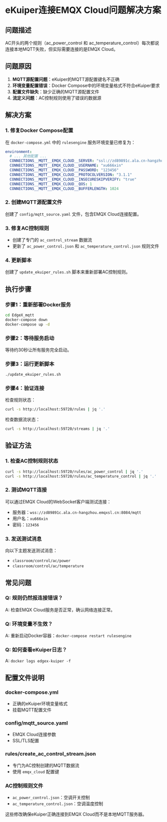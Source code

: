# eKuiper连接EMQX Cloud问题解决方案

## 问题描述

AC开头的两个规则（ac_power_control 和 ac_temperature_control）每次都说连接本地MQTT失败，但实际需要连接的是EMQX Cloud。

## 问题原因

1. **MQTT源配置问题**：eKuiper的MQTT源配置键名不正确
2. **环境变量配置错误**：Docker Compose中的环境变量格式不符合eKuiper要求
3. **配置文件缺失**：缺少正确的MQTT源配置文件
4. **流定义问题**：AC控制规则使用了错误的数据源

## 解决方案

### 1. 修复Docker Compose配置

在 `docker-compose.yml` 中的 `rulesengine` 服务环境变量已修复为：

```yaml
environment:
  # ... 其他配置 ...
  CONNECTIONS__MQTT__EMQX_CLOUD__SERVER: "ssl://zd89891c.ala.cn-hangzhou.emqxsl.cn:8883"
  CONNECTIONS__MQTT__EMQX_CLOUD__USERNAME: "xu666xin"
  CONNECTIONS__MQTT__EMQX_CLOUD__PASSWORD: "123456"
  CONNECTIONS__MQTT__EMQX_CLOUD__PROTOCOLVERSION: "3.1.1"
  CONNECTIONS__MQTT__EMQX_CLOUD__INSECURESKIPVERIFY: "true"
  CONNECTIONS__MQTT__EMQX_CLOUD__QOS: 1
  CONNECTIONS__MQTT__EMQX_CLOUD__BUFFERLENGTH: 1024
```

### 2. 创建MQTT源配置文件

创建了 `config/mqtt_source.yaml` 文件，包含EMQX Cloud连接配置。

### 3. 修复AC控制规则

- 创建了专门的 `ac_control_stream` 数据流
- 更新了 `ac_power_control.json` 和 `ac_temperature_control.json` 规则文件

### 4. 更新脚本

创建了 `update_ekuiper_rules.sh` 脚本来重新部署AC控制规则。

## 执行步骤

### 步骤1：重新部署Docker服务

```bash
cd EdgeX_mqtt
docker-compose down
docker-compose up -d
```

### 步骤2：等待服务启动

等待约30秒让所有服务完全启动。

### 步骤3：运行更新脚本

```bash
./update_ekuiper_rules.sh
```

### 步骤4：验证连接

检查规则状态：

```bash
curl -s http://localhost:59720/rules | jq '.'
```

检查数据流状态：

```bash
curl -s http://localhost:59720/streams | jq '.'
```

## 验证方法

### 1. 检查AC控制规则状态

```bash
curl -s http://localhost:59720/rules/ac_power_control | jq '.'
curl -s http://localhost:59720/rules/ac_temperature_control | jq '.'
```

### 2. 测试MQTT连接

可以通过EMQX Cloud的WebSocket客户端测试连接：

- 服务器：`wss://zd89891c.ala.cn-hangzhou.emqxsl.cn:8084/mqtt`
- 用户名：`xu666xin`
- 密码：`123456`

### 3. 发送测试消息

向以下主题发送测试消息：

- `classroom/control/ac/power`
- `classroom/control/ac/temperature`

## 常见问题

### Q: 规则仍然报连接错误？

A: 检查EMQX Cloud服务是否正常，确认网络连接正常。

### Q: 环境变量不生效？

A: 重新启动Docker容器：`docker-compose restart rulesengine`

### Q: 如何查看eKuiper日志？

A: `docker logs edgex-kuiper -f`

## 配置文件说明

### docker-compose.yml

- 正确的eKuiper环境变量格式
- 挂载MQTT配置文件

### config/mqtt_source.yaml

- EMQX Cloud连接参数
- SSL/TLS配置

### rules/create_ac_control_stream.json

- 专门为AC控制创建的MQTT数据流
- 使用 `emqx_cloud` 配置键

### AC控制规则文件

- `ac_power_control.json`：空调开关控制
- `ac_temperature_control.json`：空调温度控制

这些修改确保eKuiper正确连接到EMQX Cloud而不是本地MQTT服务器。
